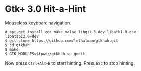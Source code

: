 Gtk+ 3.0 Hit-a-Hint
======

Mouseless keyboard navigation.

```
# apt-get install gcc make valac libgtk-3-dev libatk1.0-dev libatspi2.0-dev
$ git clone https://github.com/lethalman/gtkhah.git
$ cd gtkhah
$ make
$ GTK_MODULES=$(pwd)/gtkhah.so gedit
```

Now press `Ctrl+Alt+E` to start hinting. Press `ESC` to stop hinting.
